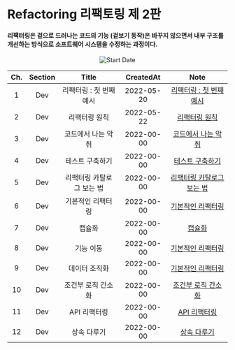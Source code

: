 # Refactoring 리팩토링 제 2판

#### 리팩터링은 겉으로 드러나는 코드의 기능 (겉보기 동작)은 바꾸지 않으면서 내부 구조를 개선하는 방식으로 소프트웨어 시스템을 수정하는 과정이다.

<div align="center">

![Start Date](https://img.shields.io/badge/Start%20Date-2022--05--21-23d16b.svg)

</div>
<div align="center">

| Ch. | Section |           Title           | CreatedAt  |                 Note                 |
| :-: | :-----: | :-----------------------: | :--------: | :----------------------------------: |
|  1  |   Dev   |  리팩터링 : 첫 번째 예시  | 2022-05-20 |  [리팩터링 : 첫 번째 예시](ch01.md)  |
|  2  |   Dev   |       리팩터링 원칙       | 2022-05-22 |       [리팩터링 원칙](ch02.md)       |
|  3  |   Dev   |    코드에서 나는 악취     | 2022-00-00 |    [코드에서 나는 악취](ch03.md)     |
|  4  |   Dev   |      테스트 구축하기      | 2022-00-00 |     [테스트 구축하기 ](ch04.md)      |
|  5  |   Dev   | 리팩터링 카탈로그 보는 법 | 2022-00-00 | [리팩터링 카탈로그 보는 법](ch05.md) |
|  6  |   Dev   |     기본적인 리팩터링     | 2022-00-00 |     [기본적인 리팩터링](ch05.md)     |
|  7  |   Dev   |          캡슐화           | 2022-00-00 |          [캡슐화](ch06.md)           |
|  8  |   Dev   |         기능 이동         | 2022-00-00 |     [기본적인 리팩터링](ch07.md)     |
|  9  |   Dev   |       데이터 조직화       | 2022-00-00 |     [기본적인 리팩터링](ch08.md)     |
| 10  |   Dev   |    조건부 로직 간소화     | 2022-00-00 |    [조건부 로직 간소화](ch09.md)     |
| 11  |   Dev   |       API 리팩터링        | 2022-00-00 |       [API 리팩터링](ch10.md)        |
| 12  |   Dev   |        상속 다루기        | 2022-00-00 |        [상속 다루기 ](ch1.md)        |

</div>
